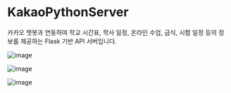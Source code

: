 # KakaoPythonServer

카카오 챗봇과 연동하여 학교 시간표, 학사 일정, 온라인 수업, 급식, 시험 일정 등의 정보를 제공하는 Flask 기반 API 서버입니다.

![image](https://github.com/user-attachments/assets/7b6a2ace-4b57-4ab0-b135-2141b9bcb685)

![image](https://github.com/user-attachments/assets/2e2e73c6-6c7b-430b-835f-0850ddb5ea0e)

![image](https://github.com/user-attachments/assets/72342a09-6e99-4e04-ad59-375067fbab60)
